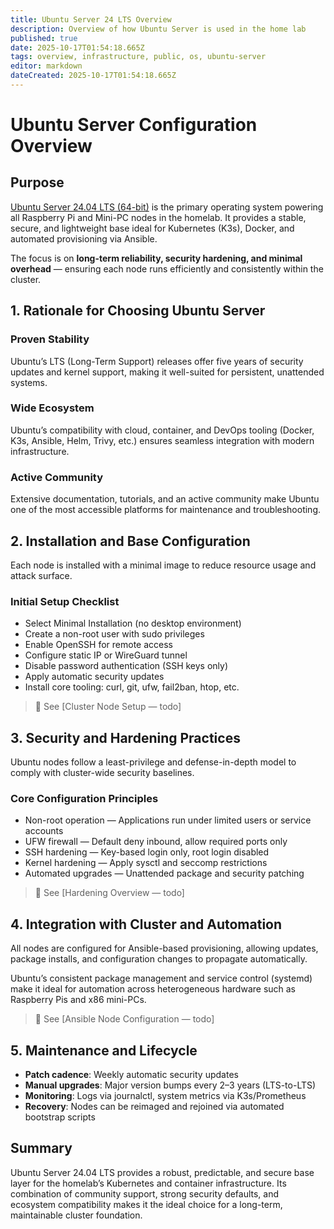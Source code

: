```yaml
---
title: Ubuntu Server 24 LTS Overview
description: Overview of how Ubuntu Server is used in the home lab 
published: true
date: 2025-10-17T01:54:18.665Z
tags: overview, infrastructure, public, os, ubuntu-server
editor: markdown
dateCreated: 2025-10-17T01:54:18.665Z
---
```


# Ubuntu Server Configuration Overview
## Purpose

[Ubuntu Server 24.04 LTS (64-bit)](https://ubuntu.com/download/server) is the primary operating system powering all Raspberry Pi and Mini-PC nodes in the homelab.
It provides a stable, secure, and lightweight base ideal for Kubernetes (K3s), Docker, and automated provisioning via Ansible.

The focus is on **long-term reliability, security hardening, and minimal overhead** — ensuring each node runs efficiently and consistently within the cluster.

## 1. Rationale for Choosing Ubuntu Server
### Proven Stability

Ubuntu’s LTS (Long-Term Support) releases offer five years of security updates and kernel support, making it well-suited for persistent, unattended systems.

### Wide Ecosystem

Ubuntu’s compatibility with cloud, container, and DevOps tooling (Docker, K3s, Ansible, Helm, Trivy, etc.) ensures seamless integration with modern infrastructure.

### Active Community

Extensive documentation, tutorials, and an active community make Ubuntu one of the most accessible platforms for maintenance and troubleshooting.

## 2. Installation and Base Configuration
Each node is installed with a minimal image to reduce resource usage and attack surface.

### Initial Setup Checklist
* Select Minimal Installation (no desktop environment)
* Create a non-root user with sudo privileges
* Enable OpenSSH for remote access
* Configure static IP or WireGuard tunnel
* Disable password authentication (SSH keys only)
* Apply automatic security updates
* Install core tooling: curl, git, ufw, fail2ban, htop, etc.

> 🔗 See [Cluster Node Setup — todo]

## 3. Security and Hardening Practices

Ubuntu nodes follow a least-privilege and defense-in-depth model to comply with cluster-wide security baselines.

### Core Configuration Principles
* Non-root operation — Applications run under limited users or service accounts
* UFW firewall — Default deny inbound, allow required ports only
* SSH hardening — Key-based login only, root login disabled
* Kernel hardening — Apply sysctl and seccomp restrictions
* Automated upgrades — Unattended package and security patching

> 🔗 See [Hardening Overview — todo]

## 4. Integration with Cluster and Automation

All nodes are configured for Ansible-based provisioning, allowing updates, package installs, and configuration changes to propagate automatically.

Ubuntu’s consistent package management and service control (systemd) make it ideal for automation across heterogeneous hardware such as Raspberry Pis and x86 mini-PCs.

> 🔗 See [Ansible Node Configuration — todo]

## 5. Maintenance and Lifecycle
* **Patch cadence**: Weekly automatic security updates
* **Manual upgrades**: Major version bumps every 2–3 years (LTS-to-LTS)
* **Monitoring**: Logs via journalctl, system metrics via K3s/Prometheus
* **Recovery**: Nodes can be reimaged and rejoined via automated bootstrap scripts

## Summary

Ubuntu Server 24.04 LTS provides a robust, predictable, and secure base layer for the homelab’s Kubernetes and container infrastructure.
Its combination of community support, strong security defaults, and ecosystem compatibility makes it the ideal choice for a long-term, maintainable cluster foundation.